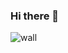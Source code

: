 ### Hi there 👋

![wall](https://ssr-contributions-svg.vercel.app/_/CatsJuice?chart=3dbar&weeks=40&theme=cyan&format=png&quality=0.5)
